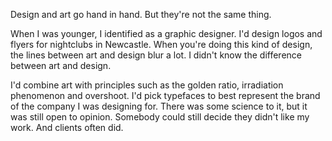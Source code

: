 Design and art go hand in hand. But they're not the same thing.

When I was younger, I identified as a graphic designer. I'd design logos and flyers for nightclubs in Newcastle. When you're doing this kind of design, the lines between art and design blur a lot. I didn't know the difference between art and design.

I'd combine art with principles such as the golden ratio, irradiation phenomenon and overshoot. I'd pick typefaces to best represent the brand of the company I was designing for. There was some science to it, but it was still open to opinion. Somebody could still decide they didn't like my work. And clients often did.
